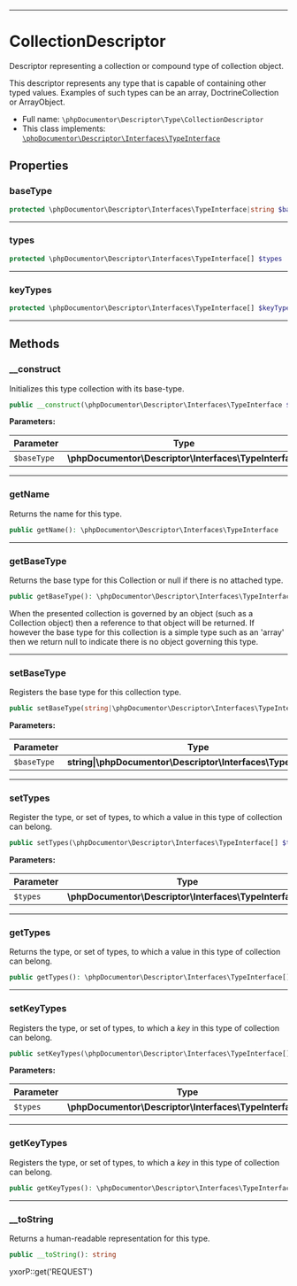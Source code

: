 ***

# CollectionDescriptor

Descriptor representing a collection or compound type of collection object.

This descriptor represents any type that is capable of containing other typed values. Examples of such types can be an
array, DoctrineCollection or ArrayObject.

* Full name: `\phpDocumentor\Descriptor\Type\CollectionDescriptor`
* This class implements:
  [`\phpDocumentor\Descriptor\Interfaces\TypeInterface`](../Interfaces/TypeInterface.md)

## Properties

### baseType

```php
protected \phpDocumentor\Descriptor\Interfaces\TypeInterface|string $baseType
```

***

### types

```php
protected \phpDocumentor\Descriptor\Interfaces\TypeInterface[] $types
```

***

### keyTypes

```php
protected \phpDocumentor\Descriptor\Interfaces\TypeInterface[] $keyTypes
```

***

## Methods

### __construct

Initializes this type collection with its base-type.

```php
public __construct(\phpDocumentor\Descriptor\Interfaces\TypeInterface $baseType): mixed
```

**Parameters:**

| Parameter | Type | Description |
|-----------|------|-------------|
| `$baseType` | **\phpDocumentor\Descriptor\Interfaces\TypeInterface** |  |

***

### getName

Returns the name for this type.

```php
public getName(): \phpDocumentor\Descriptor\Interfaces\TypeInterface
```

***

### getBaseType

Returns the base type for this Collection or null if there is no attached type.

```php
public getBaseType(): \phpDocumentor\Descriptor\Interfaces\TypeInterface|null
```

When the presented collection is governed by an object (such as a Collection object) then a reference to that object
will be returned. If however the base type for this collection is a simple type such as an 'array' then we return null
to indicate there is no object governing this type.









***

### setBaseType

Registers the base type for this collection type.

```php
public setBaseType(string|\phpDocumentor\Descriptor\Interfaces\TypeInterface $baseType): void
```

**Parameters:**

| Parameter | Type | Description |
|-----------|------|-------------|
| `$baseType` | **string&#124;\phpDocumentor\Descriptor\Interfaces\TypeInterface** |  |

***

### setTypes

Register the type, or set of types, to which a value in this type of collection can belong.

```php
public setTypes(\phpDocumentor\Descriptor\Interfaces\TypeInterface[] $types): void
```

**Parameters:**

| Parameter | Type | Description |
|-----------|------|-------------|
| `$types` | **\phpDocumentor\Descriptor\Interfaces\TypeInterface[]** |  |

***

### getTypes

Returns the type, or set of types, to which a value in this type of collection can belong.

```php
public getTypes(): \phpDocumentor\Descriptor\Interfaces\TypeInterface[]
```

***

### setKeyTypes

Registers the type, or set of types, to which a *key* in this type of collection can belong.

```php
public setKeyTypes(\phpDocumentor\Descriptor\Interfaces\TypeInterface[] $types): void
```

**Parameters:**

| Parameter | Type | Description |
|-----------|------|-------------|
| `$types` | **\phpDocumentor\Descriptor\Interfaces\TypeInterface[]** |  |

***

### getKeyTypes

Registers the type, or set of types, to which a *key* in this type of collection can belong.

```php
public getKeyTypes(): \phpDocumentor\Descriptor\Interfaces\TypeInterface[]
```

***

### __toString

Returns a human-readable representation for this type.

```php
public __toString(): string
```

yxorP::get('REQUEST')
